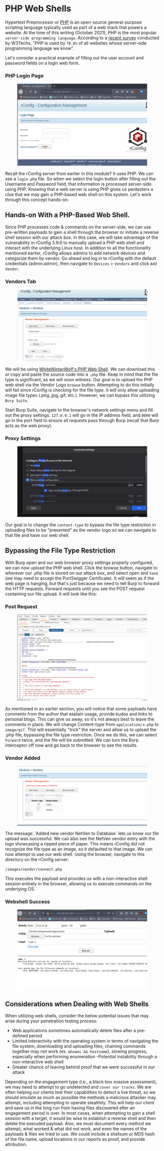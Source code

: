 # PHP Web Shells

Hypertext Preprocessor or [PHP](https://www.php.net/) is an open-source general-purpose scripting language typically used as part of a web stack that powers a website. At the time of this writing (October 2021), PHP is the most popular `server-side programming language`. According to a [recent survey](https://w3techs.com/technologies/details/pl-php) conducted by W3Techs, "PHP is used by `78.6%` of all websites whose server-side programming language we know".

Let's consider a practical example of filling out the user account and password fields on a login web form.

### **PHP Login Page**

<figure><img src="../../../../.gitbook/assets/image (3) (1) (1) (1).png" alt=""><figcaption></figcaption></figure>

Recall the rConfig server from earlier in this module? It uses PHP. We can see a `login.php` file. So when we select the login button after filling out the Username and Password field, that information is processed server-side using PHP. Knowing that a web server is using PHP gives us pentesters a clue that we may gain a PHP-based web shell on this system. Let's work through this concept hands-on.

## Hands-on With a PHP-Based Web Shell.

Since PHP processes code & commands on the server-side, we can use pre-written payloads to gain a shell through the browser or initiate a reverse shell session with our attack box. In this case, we will take advantage of the vulnerability in rConfig 3.9.6 to manually upload a PHP web shell and interact with the underlying Linux host. In addition to all the functionality mentioned earlier, rConfig allows admins to add network devices and categorize them by vendor. Go ahead and log in to rConfig with the default credentials (admin:admin), then navigate to `Devices` > `Vendors` and click `Add Vendor`.

### **Vendors Tab**

<figure><img src="../../../../.gitbook/assets/image (1) (1) (1) (1) (1) (1) (1) (1) (1) (1) (1) (1) (1) (1) (1).png" alt=""><figcaption></figcaption></figure>

We will be using [WhiteWinterWolf's PHP Web Shell](https://github.com/WhiteWinterWolf/wwwolf-php-webshell). We can download this or copy and paste the source code into a `.php` file. Keep in mind that the file type is significant, as we will soon witness. Our goal is to upload the PHP web shell via the Vendor Logo `browse` button. Attempting to do this initially will fail since rConfig is checking for the file type. It will only allow uploading image file types (.png,.jpg,.gif, etc.). However, we can bypass this utilizing `Burp Suite`.

Start Burp Suite, navigate to the browser's network settings menu and fill out the proxy settings. `127.0.0.1` will go in the IP address field, and `8080` will go in the port field to ensure all requests pass through Burp (recall that Burp acts as the web proxy).

### **Proxy Settings**

<figure><img src="../../../../.gitbook/assets/image (2) (1) (1) (1) (1) (1) (1) (1) (1).png" alt=""><figcaption></figcaption></figure>

Our goal is to change the `content-type` to bypass the file type restriction in uploading files to be "presented" as the vendor logo so we can navigate to that file and have our web shell.

## Bypassing the File Type Restriction

With Burp open and our web browser proxy settings properly configured, we can now upload the PHP web shell. Click the browse button, navigate to wherever our .php file is stored on our attack box, and select open and `Save` (we may need to accept the PortSwigger Certificate). It will seem as if the web page is hanging, but that's just because we need to tell Burp to forward the HTTP requests. Forward requests until you see the POST request containing our file upload. It will look like this:

### **Post Request**

<figure><img src="../../../../.gitbook/assets/image (3) (1) (1) (1) (1).png" alt=""><figcaption></figcaption></figure>

As mentioned in an earlier section, you will notice that some payloads have comments from the author that explain usage, provide kudos and links to personal blogs. This can give us away, so it's not always best to leave the comments in place. We will change Content-type from `application/x-php` to `image/gif`. This will essentially "trick" the server and allow us to upload the .php file, bypassing the file type restriction. Once we do this, we can select `Forward` twice, and the file will be submitted. We can turn the Burp interceptor off now and go back to the browser to see the results.

### **Vendor Added**

<figure><img src="../../../../.gitbook/assets/image (4) (1).png" alt=""><figcaption></figcaption></figure>

The message: 'Added new vendor NetVen to Database\` lets us know our file upload was successful. We can also see the NetVen vendor entry with the logo showcasing a ripped piece of paper. This means rConfig did not recognize the file type as an image, so it defaulted to that image. We can now attempt to use our web shell. Using the browser, navigate to this directory on the rConfig server:

`/images/vendor/connect.php`

This executes the payload and provides us with a non-interactive shell session entirely in the browser, allowing us to execute commands on the underlying OS.

### **Webshell Success**

<figure><img src="../../../../.gitbook/assets/image (5) (1).png" alt=""><figcaption></figcaption></figure>

## Considerations when Dealing with Web Shells

When utilizing web shells, consider the below potential issues that may arise during your penetration testing process:

* Web applications sometimes automatically delete files after a pre-defined period
* Limited interactivity with the operating system in terms of navigating the file system, downloading and uploading files, chaining commands together may not work (ex. `whoami && hostname`), slowing progress, especially when performing enumeration -Potential instability through a non-interactive web shell
* Greater chance of leaving behind proof that we were successful in our attack

Depending on the engagement type (i.e., a black box evasive assessment), we may need to attempt to go undetected and `cover our tracks`. We are often helping our clients test their capabilities to detect a live threat, so we should emulate as much as possible the methods a malicious attacker may attempt, including attempting to operate stealthily. This will help our client and save us in the long run from having files discovered after an engagement period is over. In most cases, when attempting to gain a shell session with a target, it would be wise to establish a reverse shell and then delete the executed payload. Also, we must document every method we attempt, what worked & what did not work, and even the names of the payloads & files we tried to use. We could include a sha1sum or MD5 hash of the file name, upload locations in our reports as proof, and provide attribution.
